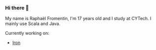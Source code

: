 ### Hi there 👋

My name is Raphaël Fromentin, I'm 17 years old and I study at CYTech.
I mainly use Scala and Java.

Currently working on:
- [Iron](https://github.com/Iltotore/Iron)
